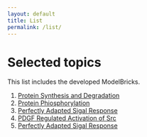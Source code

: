```yaml
---
layout: default
title: List
permalink: /list/
---
```


# Selected topics

This list includes the developed ModelBricks. 

1. <a href="/MB_ProteinSynthesisDegradation">Protein Synthesis and Degradation</a>
1. <a href="/MB_ProteinPhosphorylation/">Protein Phiosphorylation</a>
1. <a href="/MB_PerfectlyAdapted/">Perfectly Adapted Sigal Response</a>
1. <a href="/MB_PDGF_Src/">PDGF Regulated Activation of Src</a>
1. <a href="/MB_PerfectlyAdapted/">Perfectly Adapted Sigal Response</a>
